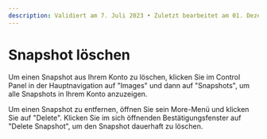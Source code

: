 ```yaml
---
description: Validiert am 7. Juli 2023 • Zuletzt bearbeitet am 01. Dezember 2023
---
```


# Snapshot löschen

Um einen Snapshot aus Ihrem Konto zu löschen, klicken Sie im Control Panel in der Hauptnavigation auf "Images" und dann auf "Snapshots", um alle Snapshots in Ihrem Konto anzuzeigen.

Um einen Snapshot zu entfernen, öffnen Sie sein More-Menü und klicken Sie auf "Delete". Klicken Sie im sich öffnenden Bestätigungsfenster auf "Delete Snapshot", um den Snapshot dauerhaft zu löschen.
